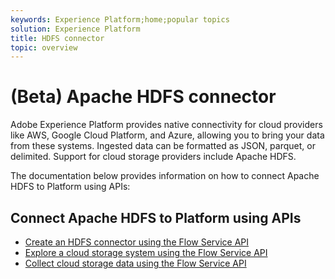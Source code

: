 ```yaml
---
keywords: Experience Platform;home;popular topics
solution: Experience Platform
title: HDFS connector
topic: overview
---
```


# (Beta) Apache HDFS connector

Adobe Experience Platform provides native connectivity for cloud providers like AWS, Google Cloud Platform, and Azure, allowing you to bring your data from these systems. Ingested data can be formatted as JSON, parquet, or delimited. Support for cloud storage providers include Apache HDFS.

The documentation below provides information on how to connect Apache HDFS to Platform using APIs:

## Connect Apache HDFS to Platform using APIs

- [Create an HDFS connector using the Flow Service API](../../tutorials/api/create/cloud-storage/hdfs.md)
- [Explore a cloud storage system using the Flow Service API](../../tutorials/api/explore/cloud-storage.md)
- [Collect cloud storage data using the Flow Service API](../../tutorials/api/collect/cloud-storage.md)